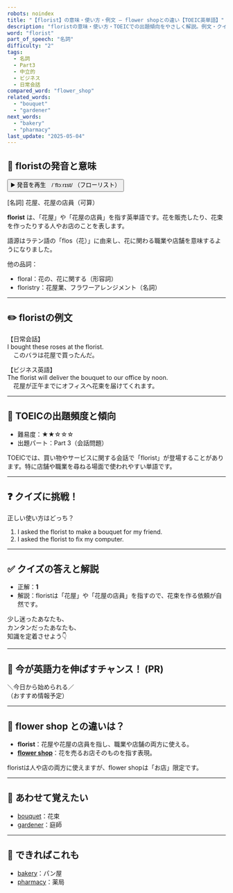 ```yaml
---
robots: noindex
title: "【florist】の意味・使い方・例文 ― flower shopとの違い【TOEIC英単語】"
description: "floristの意味・使い方・TOEICでの出題傾向をやさしく解説。例文・クイズ付きでflower shopとの違いもわかりやすく学べます。"
word: "florist"
part_of_speech: "名詞"
difficulty: "2"
tags:
  - 名詞
  - Part3
  - 中立的
  - ビジネス
  - 日常会話
compared_word: "flower_shop"
related_words:
  - "bouquet"
  - "gardener"
next_words:
  - "bakery"
  - "pharmacy"
last_update: "2025-05-04"
---
```


## 🔰 floristの発音と意味

<button class="play-audio" onclick="playTTS('florist')">
  <span class="play-audio-main">
    ▶️ 発音を再生　/ˈflɔːrɪst/
  </span>
  <span class="play-audio-sub">
    （フローリスト）
  </span>
</button>

[名詞] 花屋、花屋の店員（可算）

**florist** は、「花屋」や「花屋の店員」を指す英単語です。花を販売したり、花束を作ったりする人やお店のことを表します。

語源はラテン語の「flos（花）」に由来し、花に関わる職業や店舗を意味するようになりました。

他の品詞：  
- floral：花の、花に関する（形容詞）
- floristry：花屋業、フラワーアレンジメント（名詞）

---

## ✏️ floristの例文

【日常会話】  
I bought these roses at the florist.  
　このバラは花屋で買ったんだ。

【ビジネス英語】  
The florist will deliver the bouquet to our office by noon.  
　花屋が正午までにオフィスへ花束を届けてくれます。

---

## 🎯 TOEICの出題頻度と傾向

- 難易度：★★☆☆☆
- 出題パート：Part 3（会話問題）

TOEICでは、買い物やサービスに関する会話で「florist」が登場することがあります。特に店舗や職業を尋ねる場面で使われやすい単語です。

---

## ❓ クイズに挑戦！

正しい使い方はどっち？

1. I asked the florist to make a bouquet for my friend.  
2. I asked the florist to fix my computer.

---

## ✅ クイズの答えと解説

- 正解：**1**
- 解説：floristは「花屋」や「花屋の店員」を指すので、花束を作る依頼が自然です。

少し迷ったあなたも、  
カンタンだったあなたも、  
知識を定着させよう👇️

---

## 🚀 今が英語力を伸ばすチャンス！ (PR)

<div class="info-center">
＼今日から始められる／<br>  
（おすすめ情報予定）
</div>

---

## 🤔  flower shop との違いは？

- **florist**：花屋や花屋の店員を指し、職業や店舗の両方に使える。
- **[flower shop](/word/flower_shop)**：花を売るお店そのものを指す表現。

floristは人や店の両方に使えますが、flower shopは「お店」限定です。

---

## 🧩 あわせて覚えたい

- [bouquet](/word/bouquet)：花束
- [gardener](/word/gardener)：庭師

---

## 📖 できればこれも

- [bakery](/word/bakery)：パン屋
- [pharmacy](/word/pharmacy)：薬局

<!-- cvid: aid10_bid10 -->
